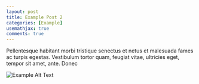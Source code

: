 ```yaml
---
layout: post
title: Example Post 2
categories: [Example]
usemathjax: true
comments: true
---
```


Pellentesque habitant morbi tristique senectus et netus et malesuada fames ac turpis egestas. Vestibulum tortor quam, feugiat vitae, ultricies eget, tempor sit amet, ante. Donec 

![Example Alt Text](/images/Van-Gogh-2.jpg)

